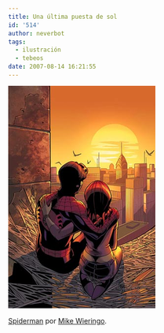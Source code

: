 ```yaml
---
title: Una última puesta de sol
id: '514'
author: neverbot
tags:
  - ilustración
  - tebeos
date: 2007-08-14 16:21:55
---
```


[![Spiderman por Mike Wieringo](./una-ultima-puesta-de-sol/spidermanwieringosmall.jpg "Spiderman por Mike Wieringo")](./una-ultima-puesta-de-sol/spidermanwieringosmall.jpg "Spiderman por Mike Wieringo")

[Spiderman](http://en.wikipedia.org/wiki/Spiderman) por [Mike Wieringo](http://en.wikipedia.org/wiki/Mike_Wieringo).
